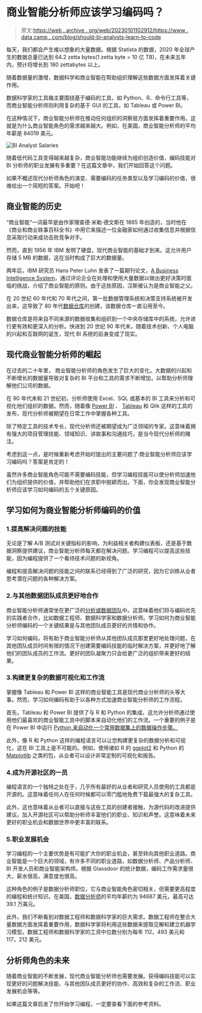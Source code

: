 # 商业智能分析师应该学习编码吗？

> 原文:[https://web . archive . org/web/20230101102912/https://www . data camp . com/blog/should-bi-analysts-learn-to-code](https://web.archive.org/web/20230101102912/https://www.datacamp.com/blog/should-bi-analysts-learn-to-code)

每天，我们都会产生难以想象的大量数据。根据 Statista 的数据，2020 年全球产生的数据总量已达到 64.2 zetta bytes(1 zetta byte = 10 亿 TB)，在未来五年内，预计将增长到 180 zettabytes 以上。

随着数据量的激增，数据科学和商业智能在帮助组织理解这些数据方面发挥着关键作用。

数据科学家的工具箱主要围绕基于编码的工具，如 Python、R、命令行工具等，而商业智能分析师则利用复杂的基于 GUI 的工具，如 Tableau 或 Power BI。

在这种情况下，商业智能分析师在推动任何组织的洞察层方面发挥着重要作用。这就是为什么商业智能角色的需求越来越大。例如，在美国，商业智能分析师的平均年薪是 84019 美元。

![BI Analyst Salaries](../Images/3907d5a61166ec383a5982df4c8ce154.png)

随着低代码工具变得越来越复杂，商业智能功能继续为组织创造价值，编码技能对 BI 分析师的职业发展有多重要？在这篇文章中，我们开始回答这个问题。

如果不概述现代分析师角色的演变、需要编码的任务类型以及学习编码的价值，很难给出一个简短的答案。开始吧！

## 商业智能的历史

“商业智能”一词最早是由作家理查德·米勒·德文斯在 1865 年创造的，当时他在《商业和商业轶事百科全书》中用它来描述一位金融家如何通过收集信息并根据信息采取行动来成功击败竞争对手。

然而，直到 1956 年 IBM 发明了硬盘，现代商业智能的基础才到来。这允许用户存储 5 MB 的数据，这在当时构成了巨大的数据量。

两年后，IBM 研究员 Hans Peter Luhn 发表了一篇期刊论文，[A Business Intelligence System](https://web.archive.org/web/20221212135819/http://altaplana.com/ibmrd0204H.pdf)，通过评论企业在处理和使用大量数据以做出更好决策时面临的挑战，介绍了商业智能的原则。由于这些原因，汉斯被认为是商业智能之父。

在 20 世纪 60 年代和 70 年代之间，第一批数据管理系统和决策支持系统被开发出来，这导致了 80 年代[数据仓库](https://web.archive.org/web/20221212135819/https://www.ibm.com/cloud/learn/data-warehouse)的创建，该数据仓库一直沿用至今。

数据仓库是将来自不同来源的数据收集和组织到一个中央存储库中的系统，允许进行更有效和更深入的分析。快进到 20 世纪 90 年代末，随着技术创新、个人电脑的兴起和互联网的诞生，现代 BI 系统的前身变成了现实。

## 现代商业智能分析师的崛起

在过去的二十年里， [](https://web.archive.org/web/20221212135819/https://www.coursera.org/articles/business-intelligence-analysts-what-they-are-and-how-to-become-one) 商业智能分析师的角色发生了巨大的变化。大数据的兴起和不断增长的数据量导致对复杂的 BI 平台和工具的需求不断增加，以帮助分析师理解他们公司的数据。

在 90 年代末和 21 世纪初，分析师使用 Excel、SQL 或基本的 BI 工具来分析和可视化他们组织的数据。然而，随着像 [Power BI](https://web.archive.org/web/20221212135819/https://www.datacamp.com/learn/power-bi) 、 [Tableau](https://web.archive.org/web/20221212135819/https://www.datacamp.com/learn/tableau) 和 Qlik 这样的工具的发布，现代分析师被期望在日常工作中掌握各种工具。

除了特定工具的技术专长，现代分析师还被期望成为广泛领域的专家。这意味着拥有强大的项目管理技能、领域知识、讲故事和沟通技巧，是当今现代分析师的赌注。

考虑到这一点，是时候重新考虑开始时提出的主要问题了:商业智能分析师应该学习编码吗？答案是肯定的！

虽然许多商业智能角色可能不需要编码技能，但学习编程技能可以使分析师加速他们为组织提供的价值，并帮助他们在求职中脱颖而出。下面，你会发现商业智能分析师应该学习如何编码的五个关键原因。

## 学习如何为商业智能分析师编码的价值

### 1.提高解决问题的技能

无论是了解 A/B 测试对关键指标的影响，为利益相关者构建仪表板，还是基于数据洞察提供建议，商业智能分析师每天都在解决问题。学习编程可以提高这些技能，因为编程提供了一个看待技术问题的新视角。

编程和提高解决问题的技能之间的联系已经得到了广泛的研究，因为它训练从业者思考潜在问题的各种解决方案。

### 2.与其他数据团队成员更好地合作

商业智能分析师通常坐在更广泛的[分析或数据团队](https://web.archive.org/web/20221212135819/https://www.datacamp.com/blog/infographic-the-anatomy-of-a-data-team-different-data-roles)中。这意味着他们将与编码优先的实践者合作，比如数据工程师、数据科学家和数据分析师。学习如何为商业智能分析师编码的一个关键结果是与其他团队成员更好的共情和协作。

学习如何编码，将有助于商业智能分析师从其他团队成员那里更好地处理问题，在其他团队成员时间有限的情况下创建需要编码技能的临时解决方案，并更好地了解他们的团队成员的工作流。更好的团队凝聚力只会给更广泛的组织带来更好的结果。

### 3.构建更复杂的数据可视化和工作流

掌握像 Tableau 和 Power BI 这样的商业智能工具是现代商业分析师的头等大事。然而，学习如何编码有助于以各种方式加速商业智能分析师的工作流程。

首先，Tableau 和 Power BI 提供了与 R 和 Python 的集成。这允许分析师通过使用他们最喜欢的商业智能工具中的脚本来自动化他们的工作流。一个重要的例子是在 Power BI 中运行 [Python 来自动化一个常用数据集上的数据操作步骤。](https://web.archive.org/web/20221212135819/https://www.datacamp.com/tutorial/running-python-scripts-in-power-bi-tutorial)

此外，像 R 和 Python 这样的编程语言可以让您构建更复杂的数据分析和可视化，这在 BI 工具上是不可能的。例如，使用诸如 R 的 [ggplot2](https://web.archive.org/web/20221212135819/https://www.datacamp.com/courses/data-visualization-with-ggplot2-1) 和 Python 的 [Matplotlib](https://web.archive.org/web/20221212135819/https://www.datacamp.com/courses/introduction-to-data-visualization-with-matplotlib) 之类的包，从业者可以设计非常定制的可视化和报告。

### 4.成为开源社区的一员

编程语言的一个独特之处在于，几乎所有最好的从业者和研究人员使用的工具都是开源的。这意味着任何人在任何时候都可以零门槛地免费下载最强大的复杂工具。

此外，这也意味着从业者可以直接与这些工具的创建者接触，为源代码的改进提供建议。加入开源社区可以帮助分析师丰富他们的职业、知识和声誉。这意味着未来更好的职业机会和数据世界中更丰富的联系。

### 5.职业发展机会

学习编程的一个主要优势是有可能扩大你的职业机会，甚至转向其他职业道路。商业智能是一个巨大的领域，有许多不同的职业道路，如数据分析师、产品分析师、BI 开发人员和商业智能架构师。根据 Glassdoor 的统计数据，编码工作需求量很大，薪水很高，满意度也很高。

这种角色的例子是数据分析师职位，它与商业智能角色密切相关，但需要更高程度的编程和统计知识。在美国，[数据分析师](https://web.archive.org/web/20221212135819/https://www.glassdoor.com/Salaries/us-data-analyst-salary-SRCH_IL.0,2_IN1_KO3,15.htm?clickSource=searchBtn)的平均年薪约为 94687 美元，最高可达 39.1 万美元。

此外，我们不断看到对数据工程师和数据科学家的巨大需求。数据工程师在整合大量数据方面发挥着重要作用，数据科学家将利用这些数据来提取见解和建立机器学习模型。数据工程师和数据科学家的工资中位数分别为每年 112，493 美元和 117，212 美元。

## 分析师角色的未来

随着商业智能的不断发展，现代商业智能分析师也需要发展。获得编码技能可以实现更好的问题解决技能、与其他团队成员更好的协作、高效和复杂的工作流、职业发展机会等等。

如果这篇文章启发了你开始学习编程，一定要查看下面的参考资料。